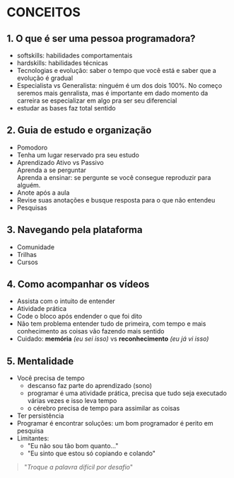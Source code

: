 # CONCEITOS

## 1. O que é ser uma pessoa programadora?
  - softskills: habilidades comportamentais
  - hardskills: habilidades técnicas
  - Tecnologias e evolução: saber o tempo que você está e saber que a evolução é gradual
  - Especialista vs Generalista: ninguém é um dos dois 100%. No começo seremos mais genralista, mas é importante em dado momento da carreira se especializar em algo pra ser seu diferencial
  - estudar as bases faz total sentido  

## 2. Guia de estudo e organização
- Pomodoro
- Tenha um lugar reservado pra seu estudo
- Aprendizado Ativo vs Passivo  
  Aprenda a se perguntar  
  Aprenda a ensinar: se pergunte se você consegue reproduzir para alguém.
- Anote após a aula
- Revise suas anotações e busque resposta para o que não entendeu
- Pesquisas

## 3. Navegando pela plataforma
- Comunidade
- Trilhas
- Cursos

## 4. Como acompanhar os vídeos
- Assista com o intuito de entender
- Atividade prática
- Code o bloco após endender o que foi dito
- Não tem problema entender tudo de primeira, com tempo e mais conhecimento as coisas vão fazendo mais sentido
- Cuidado: __memória__ _(eu sei isso)_ vs __reconhecimento__ _(eu já vi isso)_

## 5. Mentalidade
- Você precisa de tempo
  - descanso faz parte do aprendizado (sono)
  - programar é uma atividade prática, precisa que tudo seja executado várias vezes e isso leva tempo
  - o cérebro precisa de tempo para assimilar as coisas
- Ter persistência
- Programar é encontrar soluções: um bom programador é perito em pesquisa
- Limitantes:
  - "Eu não sou tão bom quanto..."
  - "Eu sinto que estou só copiando e colando"  
  
> "_Troque a palavra difícil por desafio_"
